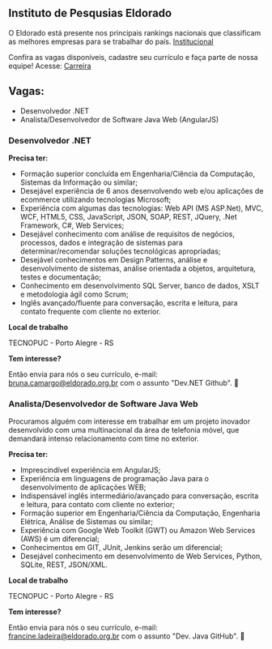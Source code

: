
## Instituto de Pesqusias Eldorado


O Eldorado está presente nos principais rankings nacionais que classificam as melhores empresas para se trabalhar do país. [Institucional](http://www.eldorado.org.br)

Confira as vagas disponíveis, cadastre seu currículo e faça parte de nossa equipe! Acesse: [Carreira](http://www.eldorado.org.br/carreira/)


## Vagas:

* Desenvolvedor .NET
* Analista/Desenvolvedor de Software Java Web (AngularJS)




### Desenvolvedor .NET


**Precisa ter:**

- Formação superior concluída em Engenharia/Ciência da Computação, Sistemas da Informação ou similar;
- Desejável experiência de 6 anos desenvolvendo web e/ou aplicações de ecommerce utilizando tecnologias Microsoft;
- Experiência com algumas das tecnologias: Web API (MS ASP.Net), MVC, WCF, HTML5, CSS, JavaScript, JSON, SOAP, REST, JQuery, .Net Framework, C#, Web Services;
- Desejável conhecimento com análise de requisitos de negócios, processos, dados e integração de sistemas para determinar/recomendar soluções tecnológicas apropriadas;
- Desejável conhecimentos em Design Patterns, análise e desenvolvimento de sistemas, análise orientada a objetos, arquitetura, testes e documentação;
- Conhecimento em desenvolvimento SQL Server, banco de dados, XSLT e metodologia ágil como Scrum;
- Inglês avançado/fluente para conversação, escrita e leitura, para contato frequente com cliente no exterior.

**Local de trabalho**

TECNOPUC - Porto Alegre - RS

**Tem interesse?**

Então envia para nós o seu currículo, e-mail: [bruna.camargo@eldorado.org.br](mailto:bruna.camargo@eldorado.org.br) com o assunto "Dev.NET Github". :e-mail:



### Analista/Desenvolvedor de Software Java Web

 Procuramos alguém com interesse em trabalhar em um projeto inovador desenvolvido com uma multinacional da área de telefonia móvel, que demandará intenso relacionamento com time no exterior.

**Precisa ter:**

- Imprescindível experiência em AngularJS;
- Experiência em linguagens de programação Java para o desenvolvimento de aplicações WEB;
- Indispensável inglês intermediário/avançado para conversação, escrita e leitura, para contato com cliente no exterior;
- Formação superior em Engenharia/Ciência da Computação, Engenharia Elétrica, Análise de Sistemas ou similar;
- Experiência com Google Web Toolkit (GWT) ou Amazon Web Services (AWS) é um diferencial;
- Conhecimentos em GIT, JUnit, Jenkins serão um diferencial;
- Desejável conhecimento em desenvolvimento de Web Services, Python, SQLite, REST, JSON/XML.

**Local de trabalho**

TECNOPUC - Porto Alegre - RS

**Tem interesse?**

Então envia para nós o seu currículo, e-mail: [francine.ladeira@eldorado.org.br](mailto:francine.ladeira@eldorado.org.br) com o assunto "Dev. Java GitHub". :e-mail:

